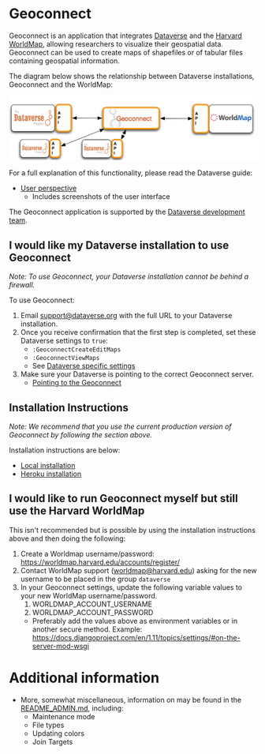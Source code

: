 # Geoconnect

Geoconnect is an application that integrates [Dataverse](http://datascience.iq.harvard.edu/dataverse) and the [Harvard WorldMap](http://worldmap.harvard.edu/), allowing researchers to visualize their geospatial data. Geoconnect can be used to create maps of shapefiles or of tabular files containing geospatial information.

The diagram below shows the relationship between Dataverse installations, Geoconnect and the WorldMap:

[![Geoconnect diagram](readme_imgs/geoconnect.png?raw=true "Geoconnect")](https://geoconnect.datascience.iq.harvard.edu/)

For a full explanation of this functionality, please read the Dataverse guide:

  - [User perspective](http://guides.dataverse.org/en/latest/user/data-exploration/worldmap.html)
      - Includes screenshots of the user interface

The Geoconnect application is supported by the [Dataverse development team](https://dataverse.org/contact).


## I would like my Dataverse installation to use Geoconnect

_Note: To use Geoconnect, your Dataverse installation cannot be behind a firewall._

To use Geoconnect:

1. Email [support@dataverse.org](support@dataverse.org) with the full URL to your Dataverse installation.
1. Once you receive confirmation that the first step is completed, set these Dataverse settings to ```true```:
    - ```:GeoconnectCreateEditMaps```
    - ```:GeoconnectViewMaps```
    - See [Dataverse specific settings](http://guides.dataverse.org/en/latest/installation/config.html#geoconnectcreateeditmaps)
1. Make sure your Dataverse is pointing to the correct Geoconnect server.
    - [Pointing to the Geoconnect ](http://guides.dataverse.org/en/latest/admin/geoconnect-worldmap.html)


## Installation Instructions

_Note: We recommend that you use the current production version of Geoconnect by following the section above._

Installation instructions are below:
  - [Local installation](https://github.com/IQSS/geoconnect/blob/master/local_setup.md)
  - [Heroku installation](https://github.com/IQSS/geoconnect/blob/master/heroku_setup.md)

## I would like to run Geoconnect myself but still use the Harvard WorldMap

This isn't recommended but is possible by using the installation instructions above and then doing the following:

  1. Create a Worldmap username/password: https://worldmap.harvard.edu/accounts/register/
  1. Contact WorldMap support (worldmap@harvard.edu) asking for the new username to be placed in the group ```dataverse```
  1. In your Geoconnect settings, update the following variable values to your new WorldMap username/password.  
      1. WORLDMAP_ACCOUNT_USERNAME
      1. WORLDMAP_ACCOUNT_PASSWORD
      - Preferably add the values above as environment variables or in another secure method. Example: https://docs.djangoproject.com/en/1.11/topics/settings/#on-the-server-mod-wsgi


# Additional information

- More, somewhat miscellaneous, information on may be found in the [README_ADMIN.md](README_ADMIN.md), including:
    - Maintenance mode
    - File types
    - Updating colors
    - Join Targets
